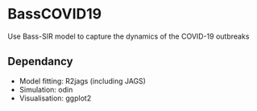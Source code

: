 # BassCOVID19
Use Bass-SIR model to capture the dynamics of the COVID-19 outbreaks


## Dependancy

- Model fitting: R2jags (including JAGS)
- Simulation: odin
- Visualisation: ggplot2


